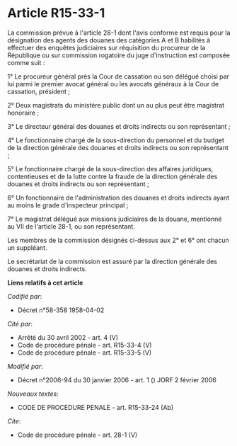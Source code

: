 # Article R15-33-1

La commission prévue à l'article 28-1 dont l'avis conforme est requis pour la désignation des agents des douanes des
catégories A et B habilités à effectuer des enquêtes judiciaires sur réquisition du procureur de la République ou sur
commission rogatoire du juge d'instruction est composée comme suit : 

1° Le procureur général près la Cour de cassation ou son délégué choisi par lui parmi le premier avocat général ou les
avocats généraux à la Cour de cassation, président ; 

2° Deux magistrats du ministère public dont un au plus peut être magistrat honoraire ; 

3° Le directeur général des douanes et droits indirects ou son représentant ; 

4° Le fonctionnaire chargé de la sous-direction du personnel et du budget de la direction générale des douanes et droits
indirects ou son représentant ; 

5° Le fonctionnaire chargé de la sous-direction des affaires juridiques, contentieuses et de la lutte contre la fraude de la
direction générale des douanes et droits indirects ou son représentant ; 

6° Un fonctionnaire de l'administration des douanes et droits indirects ayant au moins le grade d'inspecteur principal ; 

7° Le magistrat délégué aux missions judiciaires de la douane, mentionné au VII de l'article 28-1, ou son représentant. 

Les membres de la commission désignés ci-dessus aux 2° et 6° ont chacun un suppléant. 

Le secrétariat de la commission est assuré par la direction générale des douanes et droits indirects.

**Liens relatifs à cet article**

_Codifié par_:

  - Décret n°58-358 1958-04-02

_Cité par_:

  - Arrêté du 30 avril 2002 - art. 4 (V)
  - Code de procédure pénale - art. R15-33-4 (V)
  - Code de procédure pénale - art. R15-33-5 (V)

_Modifié par_:

  - Décret n°2006-94 du 30 janvier 2006 - art. 1 () JORF 2 février 2006

_Nouveaux textes_:

  - CODE DE PROCEDURE PENALE - art. R15-33-24 (Ab)

_Cite_:

  - Code de procédure pénale - art. 28-1 (V)
